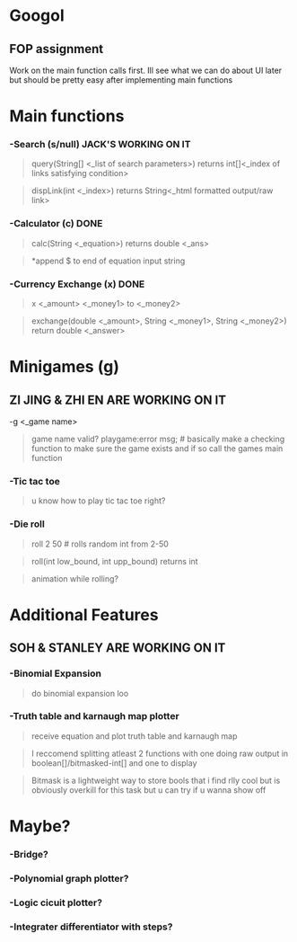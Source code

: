 # Googol
<h2>FOP assignment</h2>

Work on the main function calls first. Ill see what we can do about UI later but should be pretty easy after implementing main functions

# Main functions
### -Search (s/null) JACK'S WORKING ON IT
> query(String[] <_list of search parameters>) returns int[]<_index of links satisfying condition>
  
> dispLink(int <_index>) returns String<_html formatted output/raw link>

### -Calculator (c) DONE
> calc(String <_equation>) returns double <_ans>
  
> *append $ to end of equation input string
  
### -Currency Exchange (x) DONE
> x <_amount> <_money1> to <_money2>
  
> exchange(double <_amount>, String <_money1>, String <_money2>) return double <_answer>


# Minigames (g) 
<h2>ZI JING & ZHI EN ARE WORKING ON IT</h2>
-g <_game name> 
  
>game name valid? playgame:error msg; # basically make a checking function to make sure the game exists and if so call the games main function
  
### -Tic tac toe
> u know how to play tic tac toe right?

### -Die roll
>roll 2 50 # rolls random int from 2-50

>roll(int low_bound, int upp_bound) returns int <random int in range>
  
>animation while rolling?
 
 
# Additional Features
## SOH & STANLEY ARE WORKING ON IT
### -Binomial Expansion 
> do binomial expansion loo

### -Truth table and karnaugh map plotter
> receive equation and plot truth table and karnaugh map

> I reccomend splitting atleast 2 functions with one doing raw output in boolean[]/bitmasked-int[] and one to display

> Bitmask is a lightweight way to store bools that i find rlly cool but is obviously overkill for this task but u can try if u wanna show off


# Maybe?
### -Bridge?
### -Polynomial graph plotter?
### -Logic cicuit plotter?
### -Integrater differentiator with steps?
